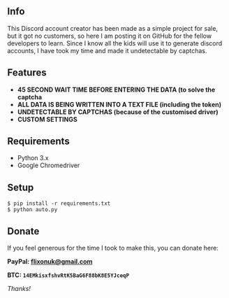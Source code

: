 ## Info
This Discord account creator has been made as a simple project for sale, but it got no customers, so here I am posting it on GitHub for the fellow developers to learn. Since I know all the kids will use it to generate discord accounts, I have took my time and made it undetectable by captchas. 

## Features
* **45 SECOND WAIT TIME BEFORE ENTERING THE DATA (to solve the captcha**
* **ALL DATA IS BEING WRITTEN INTO A TEXT FILE (including the token)**
* **UNDETECTABLE BY CAPTCHAS (because of the customised driver)**
* **CUSTOM SETTINGS**

## Requirements
* Python 3.x
* Google Chromedriver

## Setup

```
$ pip install -r requirements.txt
$ python auto.py
```

## Donate
If you feel generous for the time I took to make this, you can donate here:

**PayPal: flixonuk@gmail.com**

**BTC: `14EMkisxfshvRtK5BaG6F88bK8E5YJceqP`**

*Thanks!*

